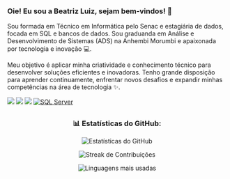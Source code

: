 <h3>Oie! Eu sou a Beatriz Luiz, sejam bem-vindos! 💙</h3>  

Sou formada em Técnico em Informática pelo Senac e estagiária de dados, focada em SQL e bancos de dados. Sou graduanda em Análise e Desenvolvimento de Sistemas (ADS) na Anhembi Morumbi e apaixonada por tecnologia e inovação 💻.

Meu objetivo é aplicar minha criatividade e conhecimento técnico para desenvolver soluções eficientes e inovadoras. Tenho grande disposição para aprender continuamente, enfrentar novos desafios e expandir minhas competências na área de tecnologia ✨.

<!-- LINGUAGENS -->
<div>
  <a href="https://developer.mozilla.org/pt-BR/docs/Web/HTML" target="_blank"><img src="https://img.shields.io/badge/HTML5-E34F26?style=for-the-badge&logo=html5&logoColor=white"></a>
  <a href="https://developer.mozilla.org/pt-BR/docs/Web/CSS" target="_blank"><img src="https://img.shields.io/badge/CSS3-1572B6?style=for-the-badge&logo=css3&logoColor=white"></a>
  <a href="https://www.oracle.com/java/" target="_blank"><img src="https://img.shields.io/badge/Java-FF0000?style=for-the-badge&logo=java&logoColor=white"></a>
  <a href="https://www.microsoft.com/en-us/sql-server/" target="_blank"><img src="https://img.shields.io/badge/SQL_Server-B8860B?style=for-the-badge&logo=microsoft-sql-server&logoColor=white" alt="SQL Server"></a>
</div>

##
<div align="center">

### 📊 Estatísticas do GitHub:

<!-- Stats Gerais -->
![Estatísticas do GitHub](https://github-readme-stats.vercel.app/api?username=beatriizluizz&theme=dracula&hide_border=false&include_all_commits=false&count_private=false)<br/>

<!-- Streak (dias seguidos de contribuição) -->
![Streak de Contribuições](https://nirzak-streak-stats.vercel.app/?user=beatriizluizz&theme=dracula&hide_border=false)<br/>

<!-- Linguagens mais usadas -->
![Linguagens mais usadas](https://github-readme-stats.vercel.app/api/top-langs/?username=Beatriizluizz&theme=dracula&hide_border=false&include_all_commits=false&count_private=false&layout=compact)

</div>
